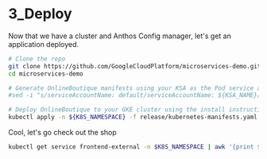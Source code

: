 # 3_Deploy

Now that we have a cluster and Anthos Config manager, let's get an application deployed. 

```bash
# Clone the repo
git clone https://github.com/GoogleCloudPlatform/microservices-demo.git
cd microservices-demo

# Generate OnlineBoutique manifests using your KSA as the Pod service account.
#sed -i "s/serviceAccountName: default/serviceAccountName: ${KSA_NAME}/g" release/kubernetes-manifests.yaml

# Deploy OnlineBoutique to your GKE cluster using the install instructions 
kubectl apply -n ${K8S_NAMESPACE} -f release/kubernetes-manifests.yaml
```

Cool, let's go check out the shop

```bash
kubectl get service frontend-external -n $K8S_NAMESPACE | awk '{print $4}'
```
